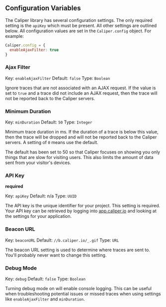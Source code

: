 ## Configuration Variables

The Caliper library has several configuration settings.
The only required setting is the `apiKey` which must be present.
All other settings are outlined below. All configuration values are set in the `Caliper.config` object. For example:

```javascript
Caliper.config = {
  enableAjaxFilter: true
}
```

### Ajax Filter
Key: `enableAjaxFilter`
Default: `false`
Type: `Boolean`

Ignore traces that are not associated with an AJAX request. If the value is set to `true` and a trace did not include an AJAX request, then the trace will not be reported back to the Caliper servers.

### Minimum Duration
Key: `minDuration`
Default: `50`
Type: `Integer`

Minimum trace duration in ms. If the duration of a trace is below this value, then the trace will be dropped and will not be reported back to the Caliper servers. A setting of `0` means use the default.

The default has been set to 50 so that Caliper focuses on showing you only things that are slow for visiting users. This also limits the amount of data sent from your visitor's devices.

### API Key
__required__

Key: `apiKey`
Default: n/a
Type: `UUID`

The API key is the unique identifier for your project. This setting is required. Your API key can be retrieved by logging into [app.caliper.io](https://app.caliper.io) and looking at the settings for your application.

### Beacon URL

Key: `beaconURL`
Default: `//b.caliper.io/_.gif`
Type: `URL`

The beacon URL setting is used to determine where traces are sent to. You'll probably never want to change this setting.

### Debug Mode

Key: `debug`
Default: `false`
Type: `Boolean`

Turning debug mode on will enable console logging. This can be useful when troubleshooting potential issues or missed traces when using settings like `enableAjaxFilter` and `minDuration`.
